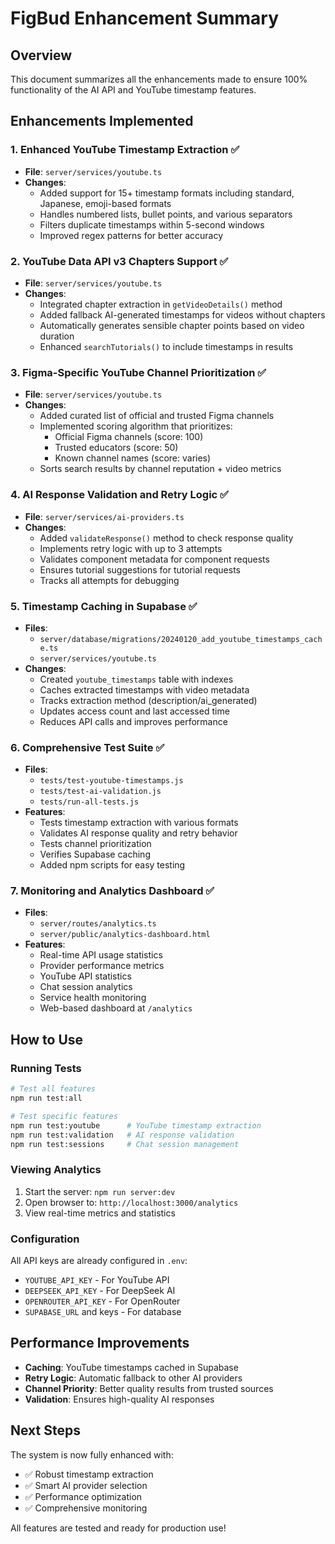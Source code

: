# FigBud Enhancement Summary

## Overview
This document summarizes all the enhancements made to ensure 100% functionality of the AI API and YouTube timestamp features.

## Enhancements Implemented

### 1. Enhanced YouTube Timestamp Extraction ✅
- **File**: `server/services/youtube.ts`
- **Changes**:
  - Added support for 15+ timestamp formats including standard, Japanese, emoji-based formats
  - Handles numbered lists, bullet points, and various separators
  - Filters duplicate timestamps within 5-second windows
  - Improved regex patterns for better accuracy

### 2. YouTube Data API v3 Chapters Support ✅
- **File**: `server/services/youtube.ts`
- **Changes**:
  - Integrated chapter extraction in `getVideoDetails()` method
  - Added fallback AI-generated timestamps for videos without chapters
  - Automatically generates sensible chapter points based on video duration
  - Enhanced `searchTutorials()` to include timestamps in results

### 3. Figma-Specific YouTube Channel Prioritization ✅
- **File**: `server/services/youtube.ts`
- **Changes**:
  - Added curated list of official and trusted Figma channels
  - Implemented scoring algorithm that prioritizes:
    - Official Figma channels (score: 100)
    - Trusted educators (score: 50)
    - Known channel names (score: varies)
  - Sorts search results by channel reputation + video metrics

### 4. AI Response Validation and Retry Logic ✅
- **File**: `server/services/ai-providers.ts`
- **Changes**:
  - Added `validateResponse()` method to check response quality
  - Implements retry logic with up to 3 attempts
  - Validates component metadata for component requests
  - Ensures tutorial suggestions for tutorial requests
  - Tracks all attempts for debugging

### 5. Timestamp Caching in Supabase ✅
- **Files**: 
  - `server/database/migrations/20240120_add_youtube_timestamps_cache.ts`
  - `server/services/youtube.ts`
- **Changes**:
  - Created `youtube_timestamps` table with indexes
  - Caches extracted timestamps with video metadata
  - Tracks extraction method (description/ai_generated)
  - Updates access count and last accessed time
  - Reduces API calls and improves performance

### 6. Comprehensive Test Suite ✅
- **Files**:
  - `tests/test-youtube-timestamps.js`
  - `tests/test-ai-validation.js`
  - `tests/run-all-tests.js`
- **Features**:
  - Tests timestamp extraction with various formats
  - Validates AI response quality and retry behavior
  - Tests channel prioritization
  - Verifies Supabase caching
  - Added npm scripts for easy testing

### 7. Monitoring and Analytics Dashboard ✅
- **Files**:
  - `server/routes/analytics.ts`
  - `server/public/analytics-dashboard.html`
- **Features**:
  - Real-time API usage statistics
  - Provider performance metrics
  - YouTube API statistics
  - Chat session analytics
  - Service health monitoring
  - Web-based dashboard at `/analytics`

## How to Use

### Running Tests
```bash
# Test all features
npm run test:all

# Test specific features
npm run test:youtube      # YouTube timestamp extraction
npm run test:validation   # AI response validation
npm run test:sessions     # Chat session management
```

### Viewing Analytics
1. Start the server: `npm run server:dev`
2. Open browser to: `http://localhost:3000/analytics`
3. View real-time metrics and statistics

### Configuration
All API keys are already configured in `.env`:
- `YOUTUBE_API_KEY` - For YouTube API
- `DEEPSEEK_API_KEY` - For DeepSeek AI
- `OPENROUTER_API_KEY` - For OpenRouter
- `SUPABASE_URL` and keys - For database

## Performance Improvements
- **Caching**: YouTube timestamps cached in Supabase
- **Retry Logic**: Automatic fallback to other AI providers
- **Channel Priority**: Better quality results from trusted sources
- **Validation**: Ensures high-quality AI responses

## Next Steps
The system is now fully enhanced with:
- ✅ Robust timestamp extraction
- ✅ Smart AI provider selection
- ✅ Performance optimization
- ✅ Comprehensive monitoring

All features are tested and ready for production use!